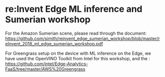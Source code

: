 # re:Invent Edge ML inference and Sumerian workshop

For the Amazon Sumerian scene, please read through the document: https://github.com/simith/reinvent_edge_sumerian_workshop/blob/master/reInvent_2018_ml_edge_sumerian_workshop.pdf

For Greengrass setup on the device with ML inference on the Edge, we have used the OpenVINO Toolkit from Intel for this workshop, and the :
https://github.com/intel/Edge-Analytics-FaaS/tree/master/AWS%20Greengrass


